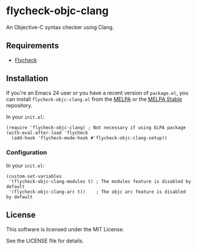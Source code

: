 # flycheck-objc-clang

An Objective-C syntax checker using Clang.

## Requirements

* [Flycheck](http://www.flycheck.org/)

## Installation

If you're an Emacs 24 user or you have a recent version of `package.el`, you can install `flycheck-objc-clang.el` from the [MELPA](https://melpa.org/) or the [MELPA Stable](https://stable.melpa.org/) repository.

In your `init.el`:

```elisp
(require 'flycheck-objc-clang) ; Not necessary if using ELPA package
(with-eval-after-load 'flycheck
  (add-hook 'flycheck-mode-hook #'flycheck-objc-clang-setup))
```

### Configuration

In your `init.el`:

``` elisp
(custom-set-variables
 '(flycheck-objc-clang-modules t) ; The modules feature is disabled by default
 '(flycheck-objc-clang-arc t))    ; The objc arc feature is disabled by default
```

## License

This software is licensed under the MIT License.

See the LICENSE file for details.

